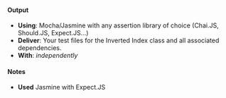 #### Output
- **Using**: Mocha/Jasmine with any assertion library of choice (Chai.JS, Should.JS, Expect.JS...)
- **Deliver**: Your test files for the Inverted Index class and all associated dependencies.
- **With**: *independently*

#### Notes
- **Used** Jasmine with Expect.JS